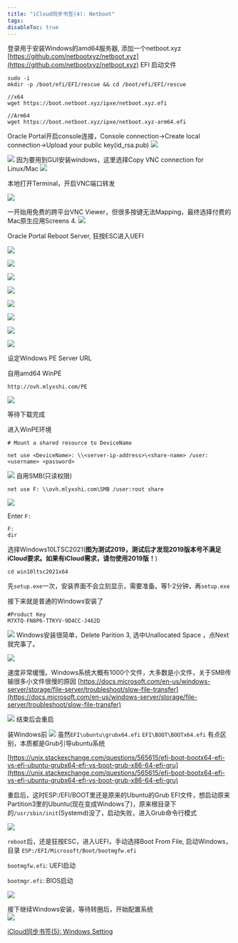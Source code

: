```yaml
---
title: "iCloud同步书签(4): Netboot"
tags:
disableToc: true
---
```




登录用于安装Windows的amd64服务器, 添加一个netboot.xyz [https://github.com/netbootxyz/netboot.xyz](https://github.com/netbootxyz/netboot.xyz) EFI 启动文件
```
sudo -i
mkdir -p /boot/efi/EFI/rescue && cd /boot/efi/EFI/rescue

//x64
wget https://boot.netboot.xyz/ipxe/netboot.xyz.efi

//Arm64
wget https://boot.netboot.xyz/ipxe/netboot.xyz-arm64.efi
```
Oracle Portal开启console连接，Console connection->Create local connection->Upload your public key(id_rsa.pub)
![](/icloud/media/2022-02-04-02-19-27.png)

![](/icloud/media/2022-02-04-02-19-55.png)
因为要用到GUI安装windows，这里选择Copy VNC connection for Linux/Mac
![](/icloud/media/2022-02-04-02-20-39.png)

本地打开Terminal，开启VNC端口转发

![](/icloud/media/2022-02-04-11-33-44.png)


一开始用免费的跨平台VNC Viewer，但很多按键无法Mapping，最终选择付费的Mac原生应用Screens 4.
![](/icloud/media/2022-02-04-02-22-25.png)

Oracle Portal Reboot Server, 狂按ESC进入UEFI


![](/icloud/media/2022-02-04-02-46-14.png)


![](/icloud/media/2022-02-04-02-46-38.png)

![](/icloud/media/2022-02-04-02-46-52.png)

![](/icloud/media/2022-02-04-02-47-15.png)

![](/icloud/media/2022-02-04-02-47-29.png)

![](/icloud/media/2022-02-04-02-47-41.png)

![](/icloud/media/2022-02-04-02-48-27.png)

![](/icloud/media/2022-02-04-02-48-39.png)

设定Windows PE Server URL

自用amd64 WinPE
```
http://ovh.mlyxshi.com/PE
```
![](/icloud/media/2022-02-11-21-53-46.png)

等待下载完成


进入WinPE环境




```
# Mount a shared resource to DeviceName

net use <DeviceName>: \\<server-ip-address>\<share-name> /user:<username> <password>
```
![](/icloud/media/2022-02-06-11-22-45.png)
自用SMB(只读权限)
```
net use F: \\ovh.mlyxshi.com\SMB /user:root share
```

![](/icloud/media/2022-02-11-23-14-01.png)

Enter `F: `
```
F:
dir
```

选择Windows10LTSC2021(**图为测试2019，测试后才发现2019版本号不满足iCloud要求。如果有iCloud需求，请勿使用2019版！**)

`cd win10ltsc2021x64`


先`setup.exe`一次，安装界面不会立刻显示，需要准备。等1-2分钟，再`setup.exe`



接下来就是普通的Windows安装了
```
#Product Key 
M7XTQ-FN8P6-TTKYV-9D4CC-J462D
```
![](/icloud/media/2022-02-04-20-48-45.png)
Windows安装很简单，Delete Parition 3, 选中Unallocated Space ，点Next就完事了。


![](/icloud/media/2022-02-04-20-51-38.png)

速度非常缓慢。Windows系统大概有1000个文件，大多数是小文件，关于SMB传输很多小文件很慢的原因 [https://docs.microsoft.com/en-us/windows-server/storage/file-server/troubleshoot/slow-file-transfer](https://docs.microsoft.com/en-us/windows-server/storage/file-server/troubleshoot/slow-file-transfer)

![](/icloud/media/2022-02-11-21-23-25.png)
结束后会重启

装Windows前
![](/icloud/media/2022-02-11-21-41-44.png)
虽然`EFI\ubuntu\grubx64.efi` `EFI\BOOT\BOOTx64.efi` 有点区别，本质都是Grub引导ubuntu系统

[https://unix.stackexchange.com/questions/565615/efi-boot-bootx64-efi-vs-efi-ubuntu-grubx64-efi-vs-boot-grub-x86-64-efi-gru](https://unix.stackexchange.com/questions/565615/efi-boot-bootx64-efi-vs-efi-ubuntu-grubx64-efi-vs-boot-grub-x86-64-efi-gru)

重启后，这时ESP:/EFI/BOOT里还是原来的Ubuntu的Grub EFI文件，想启动原来Partition3里的Ubuntu(现在变成Windows了)，原来根目录下的`/usr/sbin/init`(Systemd)没了，启动失败，进入Grub命令行模式

![](/icloud/media/2022-02-12-00-41-16.png)

`reboot`后，还是狂按ESC，进入UEFI，手动选择Boot From File, 启动Windows，目录 `ESP:/EFI/Microsoft/Boot/bootmgfw.efi`


`bootmgfw.efi`: UEFI启动

`bootmgr.efi`: BIOS启动

![](/icloud/media/2022-02-12-00-45-47.png)

接下继续Windows安装，等待转圈后，开始配置系统   
![](/icloud/media/2022-02-12-00-57-46.png)


[iCloud同步书签(5): Windows Setting](/icloud/final)
